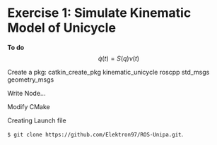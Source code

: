 # Exercise 1: Simulate Kinematic Model of Unicycle
**To do**
$$ \dot{q}(t) = S(q) \nu(t) $$

Create a pkg:
catkin_create_pkg kinematic_unicycle roscpp std_msgs geometry_msgs

Write Node...

Modify CMake

Creating Launch file

`$ git clone https://github.com/Elektron97/ROS-Unipa.git`.